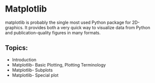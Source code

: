 # Matplotlib

matplotlib is probably the single most used Python package for 2D-graphics. It provides both a very quick way to visualize data from Python and publication-quality figures in many formats.

## Topics:

* Introduction
* Matplotlib- Basic Plotting, Plotting Terminology
* Matplotlib- Subplots
* Matplotlib- Special plot
